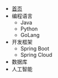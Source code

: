 - [首页](/README.md) 
- 编程语言
	- Java
	- Python
	- GoLang
- 开发框架
	- Spring Boot
	- Spring Cloud
- 数据库
- 人工智能